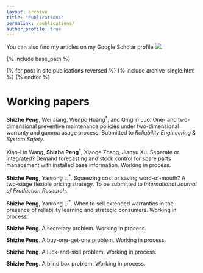 ```yaml
---
layout: archive
title: "Publications"
permalink: /publications/
author_profile: true
---
```


You can also find my articles on my Google Scholar profile <a href='https://scholar.google.com/citations?user=V2KUfigAAAAJ&hl'><img src="https://img.shields.io/badge/citations%20-38-9cf?style=flat-square&logo=Google%20Scholar&labelColor=f6f6f6&color=9cf&style=flat&label=citations"></a>.

{% include base_path %}

{% for post in site.publications reversed %}
  {% include archive-single.html %}
{% endfor %}

Working papers
======
<b>Shizhe Peng</b>, Wei Jiang, Wenpo Huang<sup>*</sup>, and Qinglin Luo. One- and two-dimensional preventive maintenance policies under two-dimensional warranty and gamma usage process. Submitted to <i>Reliability Engineering & System Safety</i>.

Xiao-Lin Wang, <b>Shizhe Peng</b><sup>*</sup>, Xiaoge Zhang, Jianyu Xu. Separate or integrated? Demand forecasting and stock control for spare parts management with installed base information. Working in process.

<b>Shizhe Peng</b>, Yanrong Li<sup>*</sup>. Squeezing cost or saving word-of-mouth? A two-stage flexible pricing strategy. To be submitted to <i>International Journal of Production Research</i>.

<b>Shizhe Peng</b>, Yanrong Li<sup>*</sup>. When to sell extended warranties in the presence of reliability learning and strategic consumers. Working in process.

<b>Shizhe Peng</b>. A secretary problem. Working in process.

<b>Shizhe Peng</b>. A buy-one-get-one problem. Working in process.

<b>Shizhe Peng</b>. A luck-and-skill problem. Working in process.

<b>Shizhe Peng</b>. A blind box problem. Working in process.
